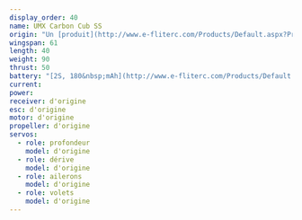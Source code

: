 ```yaml
---
display_order: 40
name: UMX Carbon Cub SS
origin: "Un [produit](http://www.e-fliterc.com/Products/Default.aspx?ProdID=EFLU1180) E-Flite"
wingspan: 61
length: 40
weight: 90
thrust: 50
battery: "[2S, 180&nbsp;mAh](http://www.e-fliterc.com/Products/Default.aspx?ProdID=EFLB1802S20)"
current:
power:
receiver: d'origine
esc: d'origine
motor: d'origine
propeller: d'origine
servos:
  - role: profondeur
    model: d'origine
  - role: dérive
    model: d'origine
  - role: ailerons
    model: d'origine
  - role: volets
    model: d'origine
---
```

